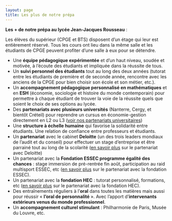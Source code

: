 ```yaml
---
layout: page
title: Les plus de notre prépa
---
```


**Les + de notre prépa au lycée Jean-Jacques Rousseau** :

Les élèves du supérieur (CPGE et BTS) disposent d’un étage qui leur est entièrement réservé. Tous les cours ont lieu dans la même salle et les étudiants de CPGE peuvent profiter d’une salle à eux pour se détendre.

- Une **équipe pédagogique expérimentée** et d’un haut niveau, soudée et motivée, à l’écoute des étudiants et impliquée dans la réussite de tous.
- Un **suivi personnel des étudiants** tout au long des deux années (tutorat entre les étudiants de première et de seconde année, rencontre avec les anciens de la CPGE pour bien choisir son école et son métier, etc.).
- Un **accompagnement pédagogique personnalisé en mathématiques** et en **ESH** (économie, sociologie et histoire du monde contemporain) pour permettre à chaque étudiant de trouver la voie de la réussite quels que soient le choix de ses options au lycée.
- Des **partenariats avec plusieurs universités** (Nanterre, Cergy, et bientôt Créteil) pour reprendre un cursus en économie-gestion directement en L2 ou L3 ([voir nos partenariats universitaires](/partenariat_univ))
- Une **structure à échelle humaine** qui favorise la solidarité entre étudiants. Une relation de confiance entre professeurs et étudiants.
- Un **partenariat** avec le cabinet **Deloitte** (un des trois leaders mondiaux de l’audit et du conseil) pour effectuer un stage d’entreprise et être parrainé tout au long de la scolarité ([en savoir plus](/deloitte) sur le partenariat avec Deloitte)
- Un partenariat avec la **Fondation ESSEC programme égalité des chances** : stage immersion de pré-rentrée fin août, participation au raid multisport ESSEC, etc ([en savoir plus](/essec) sur le partenariat avec la fondation ESSEC).
- Un partenariat avec la **fondation HEC** : tutorat personnalisé, formations, etc ([en savoir plus](/hec) sur le partenariat avec la fondation HEC).
- Des entraînements réguliers à l’**oral** dans toutes les matières mais aussi pour réussir « **l’oral de personnalité** ». Avec l’apport d’**intervenants extérieurs venus du monde professionnel**.
- Un **accompagnement culturel stimulant** : Philharmonie de Paris, Musée du Louvre, etc.

